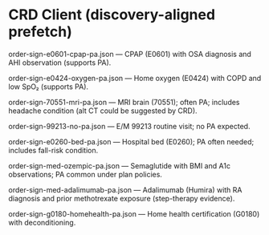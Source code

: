 # CRD Client (discovery-aligned prefetch)
order-sign-e0601-cpap-pa.json — CPAP (E0601) with OSA diagnosis and AHI observation (supports PA).

order-sign-e0424-oxygen-pa.json — Home oxygen (E0424) with COPD and low SpO₂ (supports PA).

order-sign-70551-mri-pa.json — MRI brain (70551); often PA; includes headache condition (alt CT could be suggested by CRD).

order-sign-99213-no-pa.json — E/M 99213 routine visit; no PA expected.

order-sign-e0260-bed-pa.json — Hospital bed (E0260); PA often needed; includes fall-risk condition.

order-sign-med-ozempic-pa.json — Semaglutide with BMI and A1c observations; PA common under plan policies.

order-sign-med-adalimumab-pa.json — Adalimumab (Humira) with RA diagnosis and prior methotrexate exposure (step-therapy evidence).

order-sign-g0180-homehealth-pa.json — Home health certification (G0180) with deconditioning.
